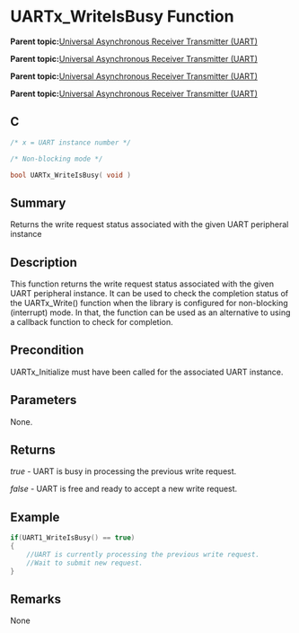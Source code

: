 # UARTx\_WriteIsBusy Function

**Parent topic:**[Universal Asynchronous Receiver Transmitter \(UART\)](GUID-3C0B743B-4792-4E9A-AD13-6E911B56B2D0.md)

**Parent topic:**[Universal Asynchronous Receiver Transmitter \(UART\)](GUID-E963A84D-73EE-4E3C-A248-B4FA24F54183.md)

**Parent topic:**[Universal Asynchronous Receiver Transmitter \(UART\)](GUID-12BEB185-3D34-4589-A74C-34A758C5DAB7.md)

**Parent topic:**[Universal Asynchronous Receiver Transmitter \(UART\)](GUID-AA31911E-0C81-4A7D-A72F-20D9976E9E6E.md)

## C

```c
/* x = UART instance number */

/* Non-blocking mode */

bool UARTx_WriteIsBusy( void )
```

## Summary

Returns the write request status associated with the given UART peripheral instance

## Description

This function returns the write request status associated with the given UART peripheral instance. It can be used to check the completion status of the UARTx\_Write\(\) function when the library is configured for non-blocking \(interrupt\) mode. In that, the function can be used as an alternative to using a callback function to check for completion.

## Precondition

UARTx\_Initialize must have been called for the associated UART instance.

## Parameters

None.

## Returns

*true* - UART is busy in processing the previous write request.

*false* - UART is free and ready to accept a new write request.

## Example

```c
if(UART1_WriteIsBusy() == true)
{
    //UART is currently processing the previous write request.
    //Wait to submit new request.
}

```

## Remarks

None

